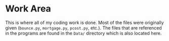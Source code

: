 # Work Area

This is where all of my coding work is done. Most of the files were originally given (`bounce.py`, `mortgage.py`, `pcost.py`, etc.). The files that are referenced in the programs are found in the `Data/` directory which is also located here.
